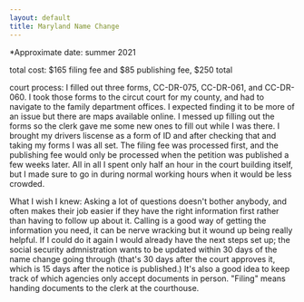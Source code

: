 ```yaml
---
layout: default
title: Maryland Name Change
---
```


*Approximate date: summer 2021

total cost: $165 filing fee and $85 publishing fee, $250 total

court process: I filled out three forms, CC-DR-075, CC-DR-061, and CC-DR-060.
I took those forms to the circut court for my county, and had to navigate to the family department offices.
I expected finding it to be more of an issue but there are maps available online.
I messed up filling out the forms so the clerk gave me some new ones to fill out while I was there.
I brought my drivers liscense as a form of ID and after checking that and taking my forms I was all set.
The filing fee was processed first, and the publishing fee would only be processed when the petition was published a few weeks later.
All in all I spent only half an hour in the court building itself, but I made sure to go in during normal working hours when it would be less crowded.

What I wish I knew: Asking a lot of questions doesn't bother anybody, and often makes their job easier if they have the right information first rather than having to follow up about it.
Calling is a good way of getting the information you need, it can be nerve wracking but it wound up being really helpful.
If I could do it again I would already have the next steps set up; the social security admnistration wants to be updated within 30 days of the name change going through (that's 30 days after the court approves it, which is 15 days after the notice is published.)
It's also a good idea to keep track of which agencies only accept documents in person.
"Filing" means handing documents to the clerk at the courthouse.
